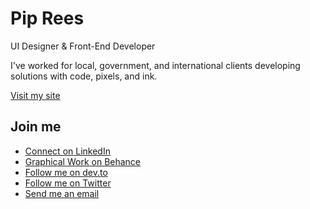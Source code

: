 # Pip Rees

UI Designer & Front-End Developer

I've worked for local, government, and international clients developing
solutions with code, pixels, and ink.

[Visit my site](https://piprees.dev/)

## Join me

* [Connect on LinkedIn](https://www.linkedin.com/in/piprees)
* [Graphical Work on Behance](https://www.behance.net/piprees)
* [Follow me on dev.to](https://dev.to/piprees)
* [Follow me on Twitter](https://twitter.com/piprees)
* [Send me an email](https://piprees.dev/#contact)
